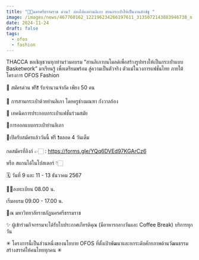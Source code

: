 ```yaml
---
title: "👜🌿นครศรีธรรมราช ด่วน! ล่องใต้แลย่านลิเภา สานกระเป๋าให้เป็นงานลักซ์ชู "
image: /images/news/467760162_122196234266197611_3135072143883946738_n.jpg
date: 2024-11-24
draft: false
tags:
  - ofos
  - fashion
---
```

THACCA ขอเชิญชวนทุกท่านร่วมอบรม “สานลิเภาบนโมลด์เพื่อสร้างรูปทรงให้เป็นกระเป๋าแบบ Basketwork” มาเรียนรู้ เพื่อเตรียมพร้อม สู่ความเป็นตัวจริง ตัวแม่ในวงการแฟชั่นไทย ภายใต้โครงการ OFOS Fashion 



🚨 สมัครด่วน ฟรี❗️ รับจำนวนจำกัด เพียง 50 คน



🌟 การสานกระเป๋าด้วยย่านลิเภา โดยครูช่างมณฑา กังวาลก้อง

🌟 เทคนิคการประกอบกระเป๋าแฟชั่นร่วมสมัย

🌟การออกแบบกระเป๋าย่านลิเภา



🚩เปิดรับสมัครแล้ววันนี้ ฟรี ❗️ตลอด 4 วันเต็ม

กดสมัครที่ลิงก์ 👉🏻 : https://forms.gle/YQq6DVEd97KGArCz6

หรือ สแกนได้ในโปสเตอร์ 👇🏻



🗓️ วันที่ 9 และ 11 - 13 ธันวาคม 2567

✍🏻ลงทะเบียน 08.00 น. 

เริ่มอบรม 09.00 - 17.00 น.

📍ณ มหาวิทยาลัยราชภัฏนครศรีธรรมราช



✨ ผู้เข้าร่วมกิจกรรมจะได้รับใบประกาศเกียรติคุณ (มีอาหารกลางวันและ Coffee Break) บริการทุกวัน



✳︎ โครงการนี้เป็นส่วนหนึ่งของนโยบาย OFOS ที่ตั้งเป้าพัฒนาและยกระดับศักยภาพด้านวัฒนธรรมสร้างสรรค์ให้คนไทยทุกคน ✳︎
